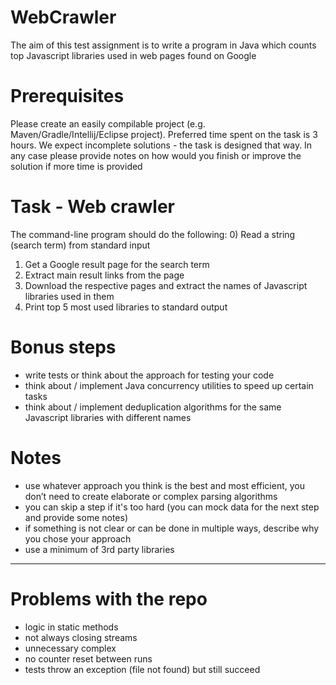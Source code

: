 # WebCrawler
The aim of this test assignment is to write a program in Java which counts top Javascript libraries used in
web pages found on Google

# Prerequisites
Please create an easily compilable project (e.g. Maven/Gradle/Intellij/Eclipse project).
Preferred time spent on the task is 3 hours. We expect incomplete solutions - the task is designed that
way. In any case please provide notes on how would you finish or improve the solution if more time is
provided

# Task​ ​-​ ​Web​ ​crawler
The command-line program should do the following:
0) Read a string (search term) from standard input
1) Get a Google result page for the search term
2) Extract main result links from the page
3) Download the respective pages and extract the names of Javascript libraries used in them
4) Print top 5 most used libraries to standard output

# Bonus​ ​steps
- write tests or think about the approach for testing your code
- think about / implement Java concurrency utilities to speed up certain tasks
- think about / implement deduplication algorithms for the same Javascript libraries with different names

# Notes
- use whatever approach you think is the best and most efficient, you don’t need to create elaborate or
complex parsing algorithms
- you can skip a step if it's too hard (you can mock data for the next step and provide some notes)
- if something is not clear or can be done in multiple ways, describe why you chose your approach
- use a minimum of 3rd party libraries

-------
# Problems with the repo
- logic in static methods
- not always closing streams
- unnecessary complex
- no counter reset between runs
- tests throw an exception (file not found) but still succeed

